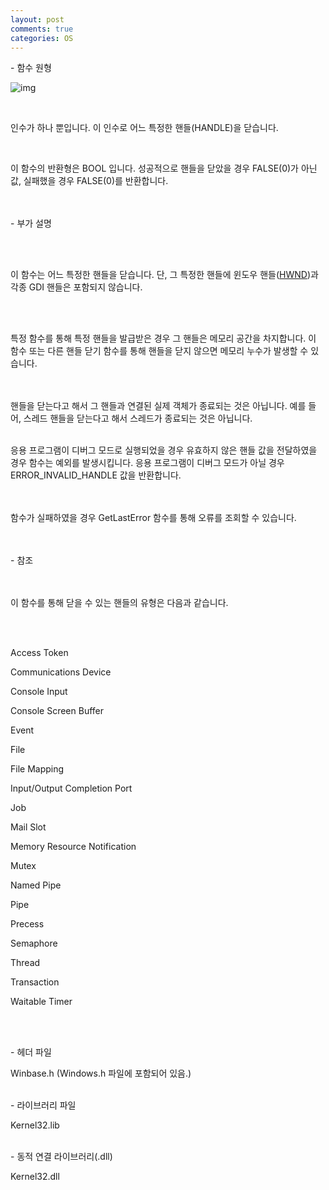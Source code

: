 ```yaml
---
layout: post
comments: true
categories: OS
---
```


\- 함수 원형<br>

 

![img](https://mblogthumb-phinf.pstatic.net/20150330_209/wkdghcjf1234_14276986647341fJUS_PNG/%C4%B8%C3%B3.PNG?type=w2)

 <br>

 인수가 하나 뿐입니다. 이 인수로 어느 특정한 핸들(HANDLE)을 닫습니다.<br>

 <br>

 이 함수의 반환형은 BOOL 입니다. 성공적으로 핸들을 닫았을 경우 FALSE(0)가 아닌 값, 실패했을 경우 FALSE(0)를 반환합니다.<br><br><br>

 \- 부가 설명<br>

 <br><br>

 이 함수는 어느 특정한 핸들을 닫습니다. 단, 그 특정한 핸들에 윈도우 핸들([HWND](http://wkdghcjf1234.blog.me/220250185961))과 각종 GDI 핸들은 포함되지 않습니다.<br><br>

 <br>

 특정 함수를 통해 특정 핸들을 발급받은 경우 그 핸들은 메모리 공간을 차지합니다. 이 함수 또는 다른 핸들 닫기 함수를 통해 핸들을 닫지 않으면 메모리 누수가 발생할 수 있습니다.<br><br><br>

 

 핸들을 닫는다고 해서 그 핸들과 연결된 실제 객체가 종료되는 것은 아닙니다. 예를 들어, 스레드 핸들을 닫는다고 해서 스레드가 종료되는 것은 아닙니다.<br><br>

 

 응용 프로그램이 디버그 모드로 실행되었을 경우 유효하지 않은 핸들 값을 전달하였을 경우 함수는 예외를 발생시킵니다. 응용 프로그램이 디버그 모드가 아닐 경우 ERROR_INVALID_HANDLE 값을 반환합니다.<br><br><br>

 

 함수가 실패하였을 경우 GetLastError 함수를 통해 오류를 조회할 수 있습니다.<br><br><br>

 

 

 \- 참조<br><br><br>

 

 이 함수를 통해 닫을 수 있는 핸들의 유형은 다음과 같습니다.<br>

 <br><br>

Access Token<br>

Communications Device<br>

Console Input<br>

Console Screen Buffer<br>

Event<br>

File<br>

File Mapping<br>

Input/Output Completion Port<br>

Job<br>

Mail Slot<br>

Memory Resource Notification<br>

Mutex<br>

Named Pipe<br>

Pipe<br>

Precess<br>

Semaphore<br>

Thread<br>

Transaction<br>

Waitable Timer<br>

 <br><br>

 

 \- 헤더 파일<br>

 Winbase.h (Windows.h 파일에 포함되어 있음.)<br><br>

 \- 라이브러리 파일<br>

 Kernel32.lib<br><br>

 \- 동적 연결 라이브러리(.dll)<br>

 Kernel32.dll<br><br>

